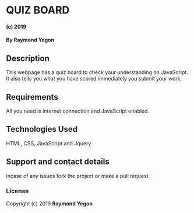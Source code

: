 # QUIZ BOARD
#### (c) 2019
#### By **Raymond Yegon**
## Description
This webpage has a quiz board to check your understanding on JavaScript. It also tells you what you have scored immediately you submit your work.
## Requirements
All you need is internet connection and JavaScript enabled.

## Technologies Used
HTML, CSS, JavaScript and Jquery.
## Support and contact details
incase of any issues fork the project or make a pull request.
### License

Copyright (c) 2019 **Raymond Yegon**
